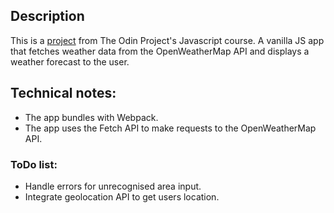 ## Description
This is a [project](https://www.theodinproject.com/lessons/javascript-weather-app) from The Odin Project's Javascript course. A vanilla JS app that fetches weather data from the OpenWeatherMap API and displays a weather forecast to the user.

## Technical notes:
- The app bundles with Webpack.
- The app uses the Fetch API to make requests to the OpenWeatherMap API.

### ToDo list:
- Handle errors for unrecognised area input.
- Integrate geolocation API to get users location.


